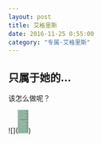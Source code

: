 ```yaml
---
layout: post 
title: 艾格里斯
date: 2016-11-25 0:55:00
category: "专属-艾格里斯"
---
```

<h2 id= "title" > 只属于她的...</h2>
<p>
	该怎么做呢？
	
</p>
	![](<img src="images/cnt-left.jpg"/>)
	